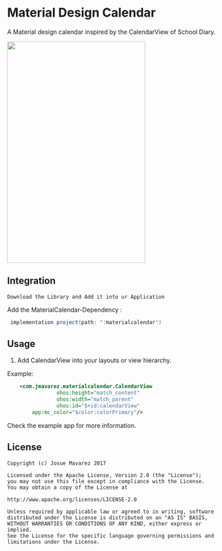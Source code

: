 # Material Design Calendar
A Material design calendar inspired by the CalendarView of School Diary.
<p>
	<image src = "https://github.com/yashwanth-mamilla/assessment/blob/yashwanth/HarmonyOS/Libraries/MaterialCalendar/Material%20Calendar.png" width = 320 height = 512)/>
</p>

## Integration
	Download the Library and Add it into ur Application
Add the MaterialCalendar-Dependency :
```java
 implementation project(path: ':materialcalendar')
```

## Usage
 1. Add CalendarView into your layouts or view hierarchy.

Example:

```xml
    <com.jmavarez.materialcalendar.CalendarView
                ohos:height="match_content"
                ohos:width="match_parent"
                ohos:id="$+id:calendarView"
		app:mc_color="$color:colorPrimary"/>
```
Check the example app for more information.

## License

	Copyright (c) Josue Mavarez 2017

	Licensed under the Apache License, Version 2.0 (the "License");
	you may not use this file except in compliance with the License.
	You may obtain a copy of the License at

	http://www.apache.org/licenses/LICENSE-2.0

	Unless required by applicable law or agreed to in writing, software
	distributed under the License is distributed on an "AS IS" BASIS,
	WITHOUT WARRANTIES OR CONDITIONS OF ANY KIND, either express or implied.
	See the License for the specific language governing permissions and
	limitations under the License.

